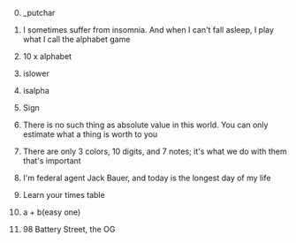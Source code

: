 0. _putchar


1. I sometimes suffer from insomnia. And when I can't fall asleep, I play what I call the alphabet game



2. 10 x alphabet




3. islower



4. isalpha





5. Sign




6. There is no such thing as absolute value in this world. You can only estimate what a thing is worth to you




7. There are only 3 colors, 10 digits, and 7 notes; it's what we do with them that's important



8. I'm federal agent Jack Bauer, and today is the longest day of my life




9. Learn your times table





10. a + b(easy one)




11. 98 Battery Street, the OG




